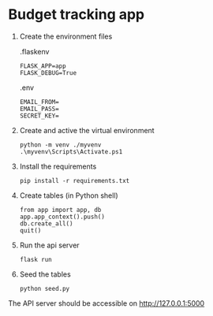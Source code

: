 # Budget tracking app

1. Create the environment files
    
    .flaskenv
    ```
    FLASK_APP=app
    FLASK_DEBUG=True
    ```
    .env
    ```
    EMAIL_FROM=
    EMAIL_PASS=
    SECRET_KEY=
    ```
2. Create and active the virtual environment
    ```
    python -m venv ./myvenv
    .\myvenv\Scripts\Activate.ps1
    ```
3. Install the requirements
    ```
    pip install -r requirements.txt
    ```
4. Create tables (in Python shell)
    ```
    from app import app, db
    app.app_context().push()
    db.create_all()
    quit()
    ```

5. Run the api server
    ```
    flask run
    ```
    
6. Seed the tables
    ```
    python seed.py
    ```

The API server should be accessible on http://127.0.0.1:5000